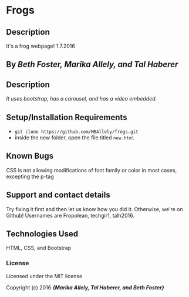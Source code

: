 # Frogs

## Description
It's a frog webpage! 1.7.2016

## By _**Beth Foster, Marika Allely, and Tal Haberer**_

## Description

_It  uses bootstrap, has a carousel, and has a video embedded._

## Setup/Installation Requirements

* `git clone https://github.com/MBAllely/frogs.git`
* inside the new folder, open the file titled `new.html`

## Known Bugs

CSS is not allowing modifications of font family or color in most cases, excepting the p-tag

## Support and contact details

Try fixing it first and then let us know how you did it.  Otherwise, we're on Github!  Usernames are Fropolean, techgir1, talh2016.

## Technologies Used

HTML, CSS, and Bootstrap

### License

Licensed under the MIT license

Copyright (c) 2016 **_{Marika Allely, Tal Haberer, and Beth Foster}_**
